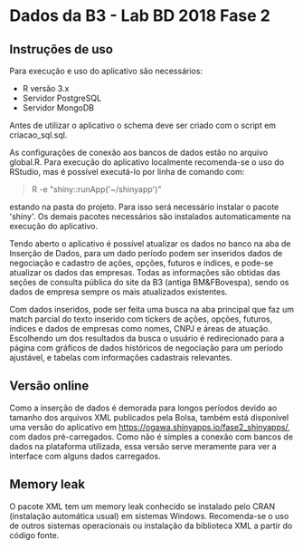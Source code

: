# Dados da B3 - Lab BD 2018 Fase 2

## Instruções de uso

Para execução e uso do aplicativo são necessários:

- R versão 3.x
- Servidor PostgreSQL
- Servidor MongoDB

Antes de utilizar o aplicativo o schema deve ser criado com o script em criacao_sql.sql.

As configurações de conexão aos bancos de dados estão no arquivo global.R. Para execução do aplicativo localmente recomenda-se 
o uso do RStudio, mas é possível executá-lo por linha de comando com:

> R -e "shiny::runApp('~/shinyapp')"

estando na pasta do projeto. Para isso será necessário instalar o pacote 'shiny'. Os demais pacotes necessários são instalados automaticamente 
na execução do aplicativo. 

Tendo aberto o aplicativo é possível atualizar os dados no banco na aba de Inserção de Dados, para um dado período podem ser inseridos dados de negociação e cadastro de ações, opções, futuros e índices, e pode-se atualizar os dados das empresas. Todas as informações são obtidas das seções de consulta pública do site da B3 (antiga BM&FBovespa), sendo os dados de empresa sempre os mais atualizados existentes. 

Com dados inseridos, pode ser feita uma busca na aba principal que faz um match parcial do texto inserido com tickers de ações, opções, futuros, índices e dados de empresas como nomes, CNPJ e áreas de atuação. Escolhendo um dos resultados da busca o usuário é redirecionado para a página com gráficos de dados históricos de negociação para um período ajustável, e tabelas com informações cadastrais relevantes. 

## Versão online

Como a inserção de dados é demorada para longos períodos devido ao tamanho dos arquivos XML publicados pela Bolsa, também está disponível uma versão do aplicativo em https://ogawa.shinyapps.io/fase2_shinyapps/, com 
dados pré-carregados. Como não é simples a conexão com bancos de dados na plataforma utilizada, essa versão serve meramente para ver 
a interface com alguns dados carregados. 

## Memory leak

O pacote XML tem um memory leak conhecido se instalado pelo CRAN (instalação automática usual) em sistemas Windows. Recomenda-se o uso de 
outros sistemas operacionais ou instalação da biblioteca XML a partir do código fonte. 
